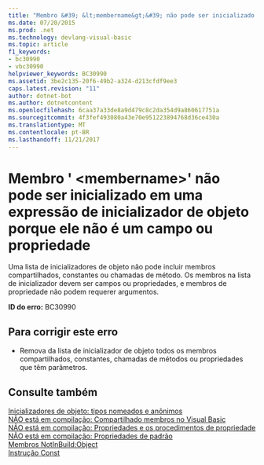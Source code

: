 ```yaml
---
title: "Membro &#39; &lt;membername&gt;&#39; não pode ser inicializado em uma expressão de inicializador de objeto porque ele não é um campo ou propriedade"
ms.date: 07/20/2015
ms.prod: .net
ms.technology: devlang-visual-basic
ms.topic: article
f1_keywords:
- bc30990
- vbc30990
helpviewer_keywords: BC30990
ms.assetid: 3be2c135-20f6-49b2-a324-d213cfdf9ee3
caps.latest.revision: "11"
author: dotnet-bot
ms.author: dotnetcontent
ms.openlocfilehash: 6caa37a33de8a9d479c8c2da354d9a860617751a
ms.sourcegitcommit: 4f3fef493080a43e70e951223894768d36ce430a
ms.translationtype: MT
ms.contentlocale: pt-BR
ms.lasthandoff: 11/21/2017
---
```

# <a name="member-39ltmembernamegt39-cannot-be-initialized-in-an-object-initializer-expression-because-it-is-not-a-field-or-property"></a>Membro &#39; &lt;membername&gt;&#39; não pode ser inicializado em uma expressão de inicializador de objeto porque ele não é um campo ou propriedade
Uma lista de inicializadores de objeto não pode incluir membros compartilhados, constantes ou chamadas de método. Os membros na lista de inicializador devem ser campos ou propriedades, e membros de propriedade não podem requerer argumentos.  
  
 **ID do erro:** BC30990  
  
## <a name="to-correct-this-error"></a>Para corrigir este erro  
  
-   Remova da lista de inicializador de objeto todos os membros compartilhados, constantes, chamadas de métodos ou propriedades que têm parâmetros.  
  
## <a name="see-also"></a>Consulte também  
 [Inicializadores de objeto: tipos nomeados e anônimos](../../visual-basic/programming-guide/language-features/objects-and-classes/object-initializers-named-and-anonymous-types.md)  
 [NÃO está em compilação: Compartilhado membros no Visual Basic](http://msdn.microsoft.com/en-us/dbc3783f-83a2-4225-995d-c2d6d025663d)  
 [NÃO está em compilação: Propriedades e os procedimentos de propriedade](http://msdn.microsoft.com/en-us/23e2a1ec-7e9d-4109-8940-c703d981077b)  
 [NÃO está em compilação: Propriedades de padrão](http://msdn.microsoft.com/en-us/a70f2a27-8176-4858-935e-f25afdd43ab5)  
 [Membros NotInBuild:Object](http://msdn.microsoft.com/en-us/dfc2cc12-0e66-44fb-a78e-14f931db2309)  
 [Instrução Const](../../visual-basic/language-reference/statements/const-statement.md)
